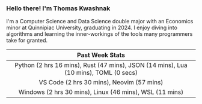 
### Hello there! I'm Thomas Kwashnak

I'm a Computer Science and Data Science double major with an Economics
minor at Quinnipiac University, graduating in 2024.
I enjoy diving into algorithms and learning the inner-workings of the tools
many programmers take for granted.

| Past Week Stats |
| :---: |
| Python (2 hrs 16 mins), Rust (47 mins), JSON (14 mins), Lua (10 mins), TOML (0 secs) |
| VS Code (2 hrs 30 mins), Neovim (57 mins) |
| Windows (2 hrs 30 mins), Linux (46 mins), WSL (11 mins) |


